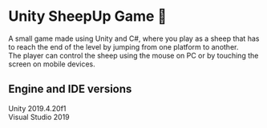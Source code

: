 # Unity SheepUp Game :sheep:
A small game made using Unity and C#, where you play as a sheep that has to reach the end of the level by jumping from one platform to another.
<br> 
The player can control the sheep using the mouse on PC or by touching the screen on mobile devices.
## Engine and IDE versions
Unity 2019.4.20f1 
<br> 
Visual Studio 2019
